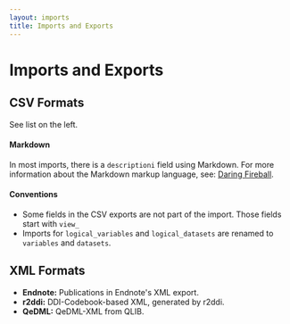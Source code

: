 ```yaml
---
layout: imports
title: Imports and Exports
---
```


Imports and Exports
===================

CSV Formats
-----------

See list on the left.

#### Markdown

In most imports, there is a `descriptioni` field using Markdown. For more
information about the Markdown markup language, see:
[Daring Fireball](http://daringfireball.net/projects/markdown/).

#### Conventions

* Some fields in the CSV exports are not part of the import.
  Those fields start with `view_`
* Imports for `logical_variables` and `logical_datasets` are renamed to
  `variables` and `datasets`.

XML Formats
-----------

* **Endnote:** Publications in Endnote's XML export.
* **r2ddi:** DDI-Codebook-based XML, generated by r2ddi.
* **QeDML:** QeDML-XML from QLIB.
